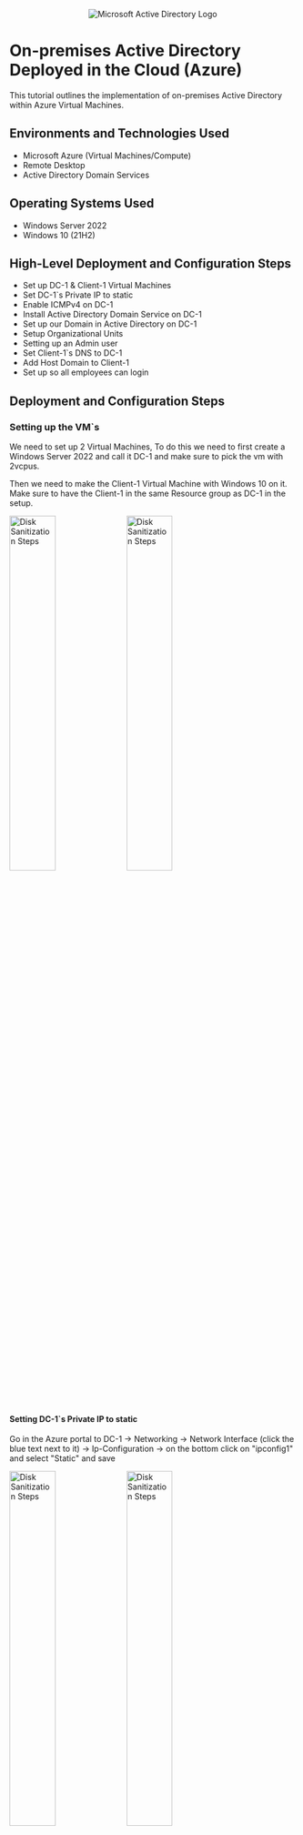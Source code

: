 <p align="center">
<img src="https://i.imgur.com/pU5A58S.png" alt="Microsoft Active Directory Logo"/>
</p>

<h1>On-premises Active Directory Deployed in the Cloud (Azure)</h1>
This tutorial outlines the implementation of on-premises Active Directory within Azure Virtual Machines.<br />

<h2>Environments and Technologies Used</h2>

- Microsoft Azure (Virtual Machines/Compute)
- Remote Desktop
- Active Directory Domain Services

<h2>Operating Systems Used </h2>

- Windows Server 2022
- Windows 10 (21H2)

<h2>High-Level Deployment and Configuration Steps</h2>

- Set up DC-1 & Client-1 Virtual Machines
- Set DC-1`s Private IP to static
- Enable ICMPv4 on DC-1
- Install Active Directory Domain Service on DC-1
- Set up our Domain in Active Directory on DC-1
- Setup Organizational Units
- Setting up an Admin user
- Set Client-1`s DNS to DC-1
- Add Host Domain to Client-1
- Set up so all employees can login

<h2>Deployment and Configuration Steps</h2>
<h3>Setting up the VM`s</h3>
<p>
We need to set up 2 Virtual Machines, To do this we need to first create a Windows Server 2022 and call it DC-1 and make sure to pick the vm with 2vcpus.</p>
 Then we need to make the Client-1 Virtual Machine with Windows 10 on it. Make sure to have the Client-1 in the same Resource group as DC-1 in the setup.
</p>
<p>
<img src="https://i.imgur.com/ojLPrbX.png" height="40%" width="40%" alt="Disk Sanitization Steps"/>
<img src="https://i.imgur.com/8SUGIav.png" height="40%" width="40%" alt="Disk Sanitization Steps"/>
</p>
<h4>Setting DC-1`s Private IP to static</h4>
<p>Go in the Azure portal to DC-1 -> Networking -> Network Interface (click the blue text next to it) -> Ip-Configuration -> on the bottom click on "ipconfig1" and select "Static" and save</p>
<img src="https://i.imgur.com/mC7oeom.png" height="40%" width="40%" alt="Disk Sanitization Steps"/>
<img src="https://i.imgur.com/7OhaoU8.png" height="40%" width="40%" alt="Disk Sanitization Steps"/>
<br />

<h3>Enable ICMPv4</h3>
<p>
Now inside of DC-1 open up Windows Defender Firewall with Advanced Security-> Inbound Rules and enable the 2 "Core Networking Diagnostics - ICMP Echo Request (ICMPv4-in). Client-1 can now ping DC-1`s Private IP Address." 
</p>
<p>
<img src="https://i.imgur.com/Gub82yH.png" height="60%" width="60%" alt="Disk Sanitization Steps"/>
</p>
<br />

<h2>Install Active Directory Domain Service on DC1</h2>
<p>
To install Active Directory open "Server Manager" -> Add roles and features -> Next -> Next -> Enable Active Directory Domain Service (press "Add Features" in the pop up) -> Next -> Next -> Install. Once its done installing press "Close"
</p>
<p>
<img src="https://i.imgur.com/eW90Zle.png" height="40%" width="40%" alt="Disk Sanitization Steps"/>
<img src="https://i.imgur.com/dR1TEpC.png" height="40%" width="40%" alt="Disk Sanitization Steps"/>
<img src="https://i.imgur.com/LP3LL7s.png" height="40%" width="40%" alt="Disk Sanitization Steps"/>
</p>
<br />

<h3>Setting up our new Domain</h3>
<p>
 Now there is a Yellow triangle sign in the top right corner with the flag, Click on it and click on "Promote this server to a domain controller" 
</p>
<p>
<img src="https://i.imgur.com/9I8klRo.png" height="60%" width="60%" alt="Disk Sanitization Steps"/>
<p> Select "Add a new forest" and type your new Root domain name</p>
  <img src="https://i.imgur.com/vMhbkrB.png" height="60%" width="60%" alt="Disk Sanitization Steps"/>
  <p>Then Next -> Add a password -> Next -> Next -> Next -> Next -> Install</p>
</p>
<br />

<h3>Setup Organizational Unit</h3>
<p>
 After the VM has restarted Active Directory is now up and running and we need to create an Organizational Unit for all the Employees we have. Inside Server Manager go to Tools in the top right and in the drop down go to "Active Directory Users and Computers. Right click on "Mydomain.com" and select "New" then "Organizational Unit" and name it "_EMPLOYEES" and one called "_ADMINS". Then right click on "Mydomain.com" again and click on "Refresh"
</p>
<p>
<img src="https://i.imgur.com/vJ2Zp4k.png" height="60%" width="60%" alt="Disk Sanitization Steps"/>
</p>
<p>you should now have 2 new folders inside of your Active Directory</p>
<img src="https://i.imgur.com/5rNMHau.png" height="60%" width="60%" alt="Disk Sanitization Steps"/>
<br />

<h2>Setting up an Admin user</h2>
<p>
Inside "_ADMINS" Right click inside the folder and select "new" and "user" and type in the information needed, then click next. Now we need to set up a password for our user and select the appropriate settings for password. Then clikc next and finish.
</p>
<p>
<img src="https://i.imgur.com/anOWRdu.png" height="40%" width="40%" alt="Disk Sanitization Steps"/>
<img src="https://i.imgur.com/hFLtpau.png" height="30%" width="30%" alt="Disk Sanitization Steps"/>
  <p>Now to make the user an actual admin we need to add it to the "Domain Admin" security group. To do this right click on the user -> Properties -> Member of -> Add -> Type "Domain Admin" in the text box and click "Check Name" -> OK -> Apply -> OK. Now you can log out of DC-1 and login with your new admin account.</p>
<img src="https://i.imgur.com/lM0dNyn.png" height="40%" width="40%" alt="Disk Sanitization Steps"/>
</p>
<br />

<p>
In Command Prompt we can type "Whoami" to check what user you are signed in to. As you can see below i am now signed into my Admin user (a.ms)
</p>
<p>
<img src="https://i.imgur.com/ngT0Y0l.png" height="60%" width="60%" alt="Disk Sanitization Steps"/>
</p>
<br />

<h3>Setting up Client-1`s DNS</h3>
<p>
Now to be able to use Active Directory users to login to Client-1 we need to connect it to the DC-1 server with DNS. To do this go to Azure portal and find Client-1 -> Networking -> Network Interface -> DNS Servers -> Change DNS Servers from "Inherit from virtual network" to "custom" and type in DC-1`s Private IP address. Once you have typed it in press save. Then restart Client-1 from Azure Portal.
</p>
<p>
<img src="https://i.imgur.com/4VhiFyj.png" height="60%" width="60%" alt="Disk Sanitization Steps"/>
</p>
<h3>Adding Our Host Domain</h3>
<p>We can now add the Host Domain to Client-1, to do this right click start button -> System -> Rename this PC (advanced) -> Change -> Change Member of from Workgroup to Domain and type your domain "mydomain.com" then OK.  </p>
<img src="https://i.imgur.com/7dLG9kF.png" height="40%" width="40%" alt="Disk Sanitization Steps"/>
<img src="https://i.imgur.com/uDxB5cH.png" height="40%" width="40%" alt="Disk Sanitization Steps"/>
<br />

<h3>Login Permission</h3>
<p>
In Client-1`s computer right click the start button and go to systems -> Remote Desktop -> Select users that can remotly access this PC -> Add -> Add inn "Domain Users" in the text box and click check names,
</p>
<p>
<img src="https://i.imgur.com/yCLNWde.png" height="60%" width="60%" alt="Disk Sanitization Steps"/>
</p>
<br />

<p>you can now login to Client-1 with Active Directory made users.</p>

<h4>Now we can see Client-1`s Computer in Active Directory from DC-1 and its connected up.</h4>
<img src="https://i.imgur.com/2Ye0CvU.png" height="40%" width="40%" alt="Disk Sanitization Steps"/>
